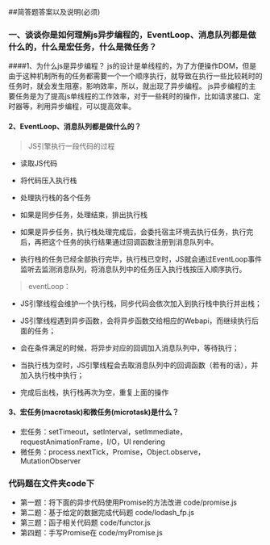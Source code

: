 ##简答题答案以及说明(必须)
### 一、谈谈你是如何理解js异步编程的，EventLoop、消息队列都是做什么的，什么是宏任务，什么是微任务？
####1、为什么js是异步编程？
	js的设计是单线程的，为了方便操作DOM，但是由于这种机制所有的任务都需要一个一个顺序执行，就导致在执行一些比较耗时的任务时，就会发生阻塞，影响效率，所以，就出现了异步编程。
	js异步编程的主要任务是为了提高js单线程的工作效率，对于一些耗时的操作，比如请求接口、定时器等，利用异步编程，可以提高效率。
#### 2、EventLoop、消息队列都是做什么的？
> JS引擎执行一段代码的过程
* 读取JS代码

* 将代码压入执行栈

* 处理执行栈的各个任务

* 如果是同步任务，处理结束，排出执行栈

* 如果是异步任务，执行栈处理完成后，会委托宿主环境去执行任务，执行完后，再把这个任务的执行结果通过回调函数注册到消息队列中。

* 执行栈的任务已经全部执行完毕，执行栈已空时，JS就会通过EventLoop事件监听去监测消息队列，将消息队列中的任务压入执行栈按压入顺序执行。

> eventLoop：

* JS引擎线程会维护一个执行栈，同步代码会依次加入到执行栈中执行并出栈；

* JS引擎线程遇到异步函数，会将异步函数交给相应的Webapi，而继续执行后面的任务；

* 会在条件满足的时候，将异步对应的回调加入消息队列中，等待执行；

* 当执行栈为空时，JS引擎线程会去取消息队列中的回调函数（若有的话），并加入执行栈中执行；

* 完成后出栈，执行栈再次为空，重复上面的操作

#### 3、宏任务(macrotask)和微任务(microtask)是什么？
* 宏任务：setTimeout，setInterval，setImmediate，requestAnimationFrame，I/O，UI rendering
* 微任务：process.nextTick，Promise，Object.observe，MutationObserver


### 代码题在文件夹code下
  * 第一题：将下面的异步代码使用Promise的方法改进 code/promise.js
  * 第二题：基于给定的数据完成代码题 code/lodash_fp.js
  * 第三题：函子相关代码题 code/functor.js
  * 第四题：手写Promise在 code/myPromise.js

